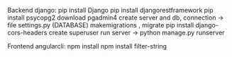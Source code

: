 Backend django:
pip install Django
pip install djangorestframework
pip install psycopg2
download pgadmin4
create server and db, connection -> file settings.py (DATABASE)
makemigrations , migrate
pip install django-cors-headers
create superuser
run server -> python manage.py runserver


Frontend angularcli:
npm install
npm install filter-string
